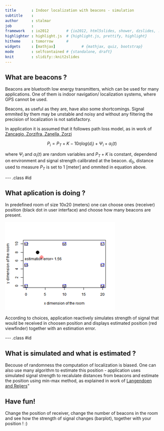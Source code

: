 ```yaml
---
title       : Indoor localization with beacons - simulation
subtitle    : 
author      : stalmar
job         : 
framework   : io2012        # {io2012, html5slides, shower, dzslides, ...}
highlighter : highlight.js  # {highlight.js, prettify, highlight}
hitheme     : tomorrow      # 
widgets     : [mathjax]            # {mathjax, quiz, bootstrap}
mode        : selfcontained # {standalone, draft}
knit        : slidify::knit2slides
---
```



## What are beacons ?

Beacons are bluetooth low energy transmitters, which can be used for many applications. One of them is indoor navigation/ localization systems, where GPS cannot be used.

Beacons, as useful as they are, have also some shortcomings. Signal emmited by them may be unstable and noisy and without any filtering the precision of localization is not satisfactory. 

In application it is assumed that it followes path loss model, as in work of
[Zancagio, Zorzifra, Zanella, Zorzi]("http://www.dei.unipd.it/~zanella/PAPER/CR_2008/RealWSN08-CR.pdf")

$$ P_i = P_T  + K - 10 \eta log (d_i) + \Psi_i + \alpha_i(t)$$


where $\Psi_i$ and $\alpha_i(t)$ are random variables and $P_T  + K$ is constant, dependend on environment and signal strength calibrated at the beacon. $d_0$, distance used to measure $P_T$ is set to 1 [meter] and ommited in equation above.

--- .class #id 

## What aplication is doing ?

In predefined room of size 10x20 (meters) one can choose ones (receiver) position (black dot in user interface) and choose how many beacons are present.



![plot of chunk block2](assets/fig/block2-1.png) 

According to choices, application reactively simulates strength of signal that would be received in choosen position and displays estimated position (red viewfinder) together with an estimation error.

--- .class #id 

## What is simulated and what is estimated ?

Becouse of randomness the computation of localization is biased. One can also use many algorithm to estimate this position - application uses simulated signal strength to recalulate distances from beacons and estimate the position using min-max method, as explained in work of [Langendoen and Reijers]("http://www.consensus.tudelft.nl/documents_papers/compnw.pdf")"

## Have fun!


Change the position of receiver, change the number of beacons in the room and see how the strength of signal changes (barplot), together with your position ! :)

